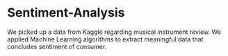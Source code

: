 # Sentiment-Analysis
We picked up a data from Kaggle regarding musical instrument review. We applied Machine Learning algorithms to extract meaningful data that concludes sentiment of consumer.
